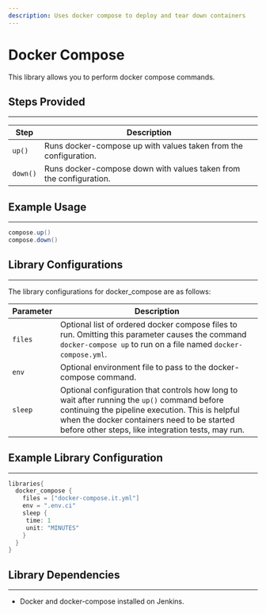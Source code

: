 ```yaml
---
description: Uses docker compose to deploy and tear down containers
---
```


# Docker Compose

This library allows you to perform docker compose commands.

## Steps Provided

---

| Step | Description |
| ----------- | ----------- |
| `up()` | Runs docker-compose up with values taken from the configuration. |
| `down()` | Runs docker-compose down with values taken from the configuration. |

## Example Usage

---

```groovy
compose.up()
compose.down()
```

## Library Configurations

---

The library configurations for docker_compose are as follows:

| Parameter | Description |
| ----------- | ----------- |
| `files` | Optional list of ordered docker compose files to run. Omitting this parameter causes the command `docker-compose up` to run on a file named `docker-compose.yml`. |
| `env` | Optional environment file to pass to the docker-compose command. |
| `sleep` | Optional configuration that controls how long to wait after running the `up()` command before continuing the pipeline execution. This is helpful when the docker containers need to be started before other steps, like integration tests, may run. |

## Example Library Configuration

---

```groovy
libraries{
  docker_compose {
    files = ["docker-compose.it.yml"]
    env = ".env.ci"
    sleep {
     time: 1
     unit: "MINUTES"
    }
  }
}
```

## Library Dependencies

---

* Docker and docker-compose installed on Jenkins.
